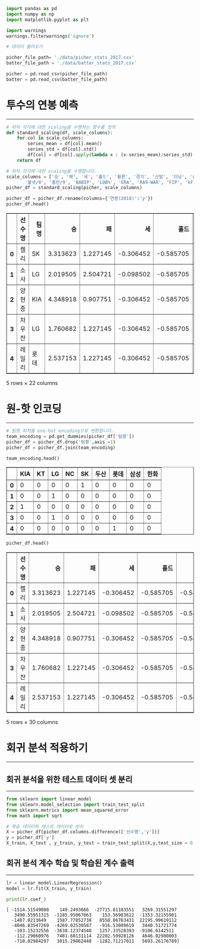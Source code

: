 

```python
import pandas as pd
import numpy as np
import matplotlib.pyplot as plt

import warnings
warnings.filterwarnings('ignore')

```


```python
# 데이터 불러오기

picher_file_path= './data/picher_stats_2017.csv'
batter_file_path = './data/batter_stats_2017.csv'

picher = pd.read_csv(picher_file_path)
batter = pd.read_csv(batter_file_path)
```

# 투수의 연봉 예측
---


```python
# 피처 각각에 대한 scaling을 수행하는 함수를 정의
def standard_scaling(df, scale_columns):
    for col in scale_columns:
        series_mean = df[col].mean()
        series_std = df[col].std()
        df[col] = df[col].apply(lambda x : (x-series_mean)/series_std)
    return df
```


```python
# 피처 각각에 대한 scaling을 수행합니다.
scale_columns = ['승', '패', '세', '홀드', '블론', '경기', '선발', '이닝', '삼진/9',
       '볼넷/9', '홈런/9', 'BABIP', 'LOB%', 'ERA', 'RA9-WAR', 'FIP', 'kFIP', 'WAR', '연봉(2017)']
picher_df = standard_scaling(picher, scale_columns)
```


```python
picher_df = picher_df.rename(columns={'연봉(2018)':'y'})
picher_df.head()
```




<div>
<style scoped>
    .dataframe tbody tr th:only-of-type {
        vertical-align: middle;
    }

    .dataframe tbody tr th {
        vertical-align: top;
    }

    .dataframe thead th {
        text-align: right;
    }
</style>
<table border="1" class="dataframe">
  <thead>
    <tr style="text-align: right;">
      <th></th>
      <th>선수명</th>
      <th>팀명</th>
      <th>승</th>
      <th>패</th>
      <th>세</th>
      <th>홀드</th>
      <th>블론</th>
      <th>경기</th>
      <th>선발</th>
      <th>이닝</th>
      <th>...</th>
      <th>홈런/9</th>
      <th>BABIP</th>
      <th>LOB%</th>
      <th>ERA</th>
      <th>RA9-WAR</th>
      <th>FIP</th>
      <th>kFIP</th>
      <th>WAR</th>
      <th>y</th>
      <th>연봉(2017)</th>
    </tr>
  </thead>
  <tbody>
    <tr>
      <th>0</th>
      <td>켈리</td>
      <td>SK</td>
      <td>3.313623</td>
      <td>1.227145</td>
      <td>-0.306452</td>
      <td>-0.585705</td>
      <td>-0.543592</td>
      <td>0.059433</td>
      <td>2.452068</td>
      <td>2.645175</td>
      <td>...</td>
      <td>-0.442382</td>
      <td>0.016783</td>
      <td>0.446615</td>
      <td>-0.587056</td>
      <td>3.174630</td>
      <td>-0.971030</td>
      <td>-1.058125</td>
      <td>4.503142</td>
      <td>140000</td>
      <td>2.734705</td>
    </tr>
    <tr>
      <th>1</th>
      <td>소사</td>
      <td>LG</td>
      <td>2.019505</td>
      <td>2.504721</td>
      <td>-0.098502</td>
      <td>-0.585705</td>
      <td>-0.543592</td>
      <td>0.059433</td>
      <td>2.349505</td>
      <td>2.547755</td>
      <td>...</td>
      <td>-0.668521</td>
      <td>-0.241686</td>
      <td>-0.122764</td>
      <td>-0.519855</td>
      <td>3.114968</td>
      <td>-1.061888</td>
      <td>-1.073265</td>
      <td>4.094734</td>
      <td>120000</td>
      <td>1.337303</td>
    </tr>
    <tr>
      <th>2</th>
      <td>양현종</td>
      <td>KIA</td>
      <td>4.348918</td>
      <td>0.907751</td>
      <td>-0.306452</td>
      <td>-0.585705</td>
      <td>-0.543592</td>
      <td>0.111056</td>
      <td>2.554632</td>
      <td>2.706808</td>
      <td>...</td>
      <td>-0.412886</td>
      <td>-0.095595</td>
      <td>0.308584</td>
      <td>-0.625456</td>
      <td>2.973948</td>
      <td>-0.837415</td>
      <td>-0.866361</td>
      <td>3.761956</td>
      <td>230000</td>
      <td>5.329881</td>
    </tr>
    <tr>
      <th>3</th>
      <td>차우찬</td>
      <td>LG</td>
      <td>1.760682</td>
      <td>1.227145</td>
      <td>-0.306452</td>
      <td>-0.585705</td>
      <td>-0.543592</td>
      <td>-0.043811</td>
      <td>2.246942</td>
      <td>2.350927</td>
      <td>...</td>
      <td>-0.186746</td>
      <td>-0.477680</td>
      <td>0.558765</td>
      <td>-0.627856</td>
      <td>2.740722</td>
      <td>-0.698455</td>
      <td>-0.760385</td>
      <td>2.998081</td>
      <td>100000</td>
      <td>3.333592</td>
    </tr>
    <tr>
      <th>4</th>
      <td>레일리</td>
      <td>롯데</td>
      <td>2.537153</td>
      <td>1.227145</td>
      <td>-0.306452</td>
      <td>-0.585705</td>
      <td>-0.543592</td>
      <td>0.059433</td>
      <td>2.452068</td>
      <td>2.587518</td>
      <td>...</td>
      <td>-0.294900</td>
      <td>-0.196735</td>
      <td>0.481122</td>
      <td>-0.539055</td>
      <td>2.751570</td>
      <td>-0.612941</td>
      <td>-0.619085</td>
      <td>2.809003</td>
      <td>111000</td>
      <td>2.734705</td>
    </tr>
  </tbody>
</table>
<p>5 rows × 22 columns</p>
</div>



# 원-핫 인코딩
---


```python
# 팀명 피처를 one-hot encoding으로 변환합니다.
team_encoding = pd.get_dummies(picher_df['팀명'])
picher_df = picher_df.drop('팀명',axis =1)
picher_df = picher_df.join(team_encoding)
```


```python
team_encoding.head()
```




<div>
<style scoped>
    .dataframe tbody tr th:only-of-type {
        vertical-align: middle;
    }

    .dataframe tbody tr th {
        vertical-align: top;
    }

    .dataframe thead th {
        text-align: right;
    }
</style>
<table border="1" class="dataframe">
  <thead>
    <tr style="text-align: right;">
      <th></th>
      <th>KIA</th>
      <th>KT</th>
      <th>LG</th>
      <th>NC</th>
      <th>SK</th>
      <th>두산</th>
      <th>롯데</th>
      <th>삼성</th>
      <th>한화</th>
    </tr>
  </thead>
  <tbody>
    <tr>
      <th>0</th>
      <td>0</td>
      <td>0</td>
      <td>0</td>
      <td>0</td>
      <td>1</td>
      <td>0</td>
      <td>0</td>
      <td>0</td>
      <td>0</td>
    </tr>
    <tr>
      <th>1</th>
      <td>0</td>
      <td>0</td>
      <td>1</td>
      <td>0</td>
      <td>0</td>
      <td>0</td>
      <td>0</td>
      <td>0</td>
      <td>0</td>
    </tr>
    <tr>
      <th>2</th>
      <td>1</td>
      <td>0</td>
      <td>0</td>
      <td>0</td>
      <td>0</td>
      <td>0</td>
      <td>0</td>
      <td>0</td>
      <td>0</td>
    </tr>
    <tr>
      <th>3</th>
      <td>0</td>
      <td>0</td>
      <td>1</td>
      <td>0</td>
      <td>0</td>
      <td>0</td>
      <td>0</td>
      <td>0</td>
      <td>0</td>
    </tr>
    <tr>
      <th>4</th>
      <td>0</td>
      <td>0</td>
      <td>0</td>
      <td>0</td>
      <td>0</td>
      <td>0</td>
      <td>1</td>
      <td>0</td>
      <td>0</td>
    </tr>
  </tbody>
</table>
</div>




```python
picher_df.head()
```




<div>
<style scoped>
    .dataframe tbody tr th:only-of-type {
        vertical-align: middle;
    }

    .dataframe tbody tr th {
        vertical-align: top;
    }

    .dataframe thead th {
        text-align: right;
    }
</style>
<table border="1" class="dataframe">
  <thead>
    <tr style="text-align: right;">
      <th></th>
      <th>선수명</th>
      <th>승</th>
      <th>패</th>
      <th>세</th>
      <th>홀드</th>
      <th>블론</th>
      <th>경기</th>
      <th>선발</th>
      <th>이닝</th>
      <th>삼진/9</th>
      <th>...</th>
      <th>연봉(2017)</th>
      <th>KIA</th>
      <th>KT</th>
      <th>LG</th>
      <th>NC</th>
      <th>SK</th>
      <th>두산</th>
      <th>롯데</th>
      <th>삼성</th>
      <th>한화</th>
    </tr>
  </thead>
  <tbody>
    <tr>
      <th>0</th>
      <td>켈리</td>
      <td>3.313623</td>
      <td>1.227145</td>
      <td>-0.306452</td>
      <td>-0.585705</td>
      <td>-0.543592</td>
      <td>0.059433</td>
      <td>2.452068</td>
      <td>2.645175</td>
      <td>0.672099</td>
      <td>...</td>
      <td>2.734705</td>
      <td>0</td>
      <td>0</td>
      <td>0</td>
      <td>0</td>
      <td>1</td>
      <td>0</td>
      <td>0</td>
      <td>0</td>
      <td>0</td>
    </tr>
    <tr>
      <th>1</th>
      <td>소사</td>
      <td>2.019505</td>
      <td>2.504721</td>
      <td>-0.098502</td>
      <td>-0.585705</td>
      <td>-0.543592</td>
      <td>0.059433</td>
      <td>2.349505</td>
      <td>2.547755</td>
      <td>0.134531</td>
      <td>...</td>
      <td>1.337303</td>
      <td>0</td>
      <td>0</td>
      <td>1</td>
      <td>0</td>
      <td>0</td>
      <td>0</td>
      <td>0</td>
      <td>0</td>
      <td>0</td>
    </tr>
    <tr>
      <th>2</th>
      <td>양현종</td>
      <td>4.348918</td>
      <td>0.907751</td>
      <td>-0.306452</td>
      <td>-0.585705</td>
      <td>-0.543592</td>
      <td>0.111056</td>
      <td>2.554632</td>
      <td>2.706808</td>
      <td>0.109775</td>
      <td>...</td>
      <td>5.329881</td>
      <td>1</td>
      <td>0</td>
      <td>0</td>
      <td>0</td>
      <td>0</td>
      <td>0</td>
      <td>0</td>
      <td>0</td>
      <td>0</td>
    </tr>
    <tr>
      <th>3</th>
      <td>차우찬</td>
      <td>1.760682</td>
      <td>1.227145</td>
      <td>-0.306452</td>
      <td>-0.585705</td>
      <td>-0.543592</td>
      <td>-0.043811</td>
      <td>2.246942</td>
      <td>2.350927</td>
      <td>0.350266</td>
      <td>...</td>
      <td>3.333592</td>
      <td>0</td>
      <td>0</td>
      <td>1</td>
      <td>0</td>
      <td>0</td>
      <td>0</td>
      <td>0</td>
      <td>0</td>
      <td>0</td>
    </tr>
    <tr>
      <th>4</th>
      <td>레일리</td>
      <td>2.537153</td>
      <td>1.227145</td>
      <td>-0.306452</td>
      <td>-0.585705</td>
      <td>-0.543592</td>
      <td>0.059433</td>
      <td>2.452068</td>
      <td>2.587518</td>
      <td>0.155751</td>
      <td>...</td>
      <td>2.734705</td>
      <td>0</td>
      <td>0</td>
      <td>0</td>
      <td>0</td>
      <td>0</td>
      <td>0</td>
      <td>1</td>
      <td>0</td>
      <td>0</td>
    </tr>
  </tbody>
</table>
<p>5 rows × 30 columns</p>
</div>



# 회귀 분석 적용하기
---

## 회귀 분석을 위한 테스트 데이터 셋 분리
---


```python
from sklearn import linear_model
from sklearn.model_selection import train_test_split
from sklearn.metrics import mean_squared_error
from math import sqrt

# 학습 데이터와 테스트 데이터로 분리
X = picher_df[picher_df.columns.difference(['선수명','y'])]
y = picher_df['y']
X_train, X_test , y_train, y_test = train_test_split(X,y,test_size = 0.2,)

```

## 회귀 분석 계수 학습 및 학습된 계수 출력
---


```python
lr = linear_model.LinearRegression()
model = lr.fit(X_train, y_train)

print(lr.coef_)
```

    [ -1514.51549008    149.2493666  -27715.81183551   3269.31551297
       3490.55951315  -1185.95067063    153.56983622  -1353.32155981
      -1487.0213649    1587.77852738   8558.86763431  22195.99619112
      -4046.83547269  -4269.02530587   -916.53089619   3440.51721774
       -103.15232556  -3638.12374548   1257.33528393  -9106.6142511
       -112.29060976   7481.68131114  22202.59928126   4646.02980003
       -710.02984297   3015.29862448  -1282.71217011   5693.26176789]
    
